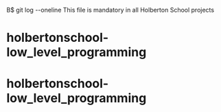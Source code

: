 B$ git log --oneline
  This file is mandatory in all Holberton School projects

# holbertonschool-low_level_programming
# holbertonschool-low_level_programming
